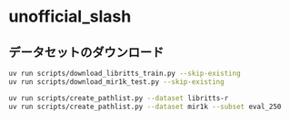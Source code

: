 # unofficial_slash

## データセットのダウンロード

```bash
uv run scripts/download_libritts_train.py --skip-existing
uv run scripts/download_mir1k_test.py --skip-existing

uv run scripts/create_pathlist.py --dataset libritts-r
uv run scripts/create_pathlist.py --dataset mir1k --subset eval_250
```
